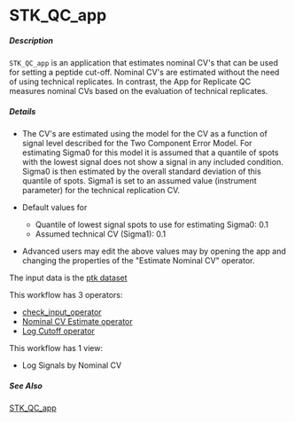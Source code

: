 # STK_QC_app

##### Description

`STK_QC_app` is an application that estimates nominal CV's that can be used for setting a peptide cut-off. 
Nominal CV's are estimated without the need of using technical replicates. In contrast, the App for Replicate QC measures nominal CVs based on the evaluation of technical replicates.

##### Details

* The CV's are estimated using the model for the CV as a function of signal level described for the Two Component Error Model. For estimating Sigma0 for this model
it is assumed that a quantile of spots with the lowest signal does not show a signal in any included condition. Sigma0 is then estimated by the overall standard deviation of this quantile of spots. Sigma1 is set to an assumed value (instrument parameter) for the technical replication CV.

* Default values for
   - Quantile of lowest signal spots to use for estimating Sigma0: 0.1
   - Assumed technical CV (Sigma1): 0.1
  
* Advanced users may edit the above values may by opening the app and changing the properties of the "Estimate Nominal CV" operator.

The input data is the [ptk dataset](https://tercen.com/r/7f865df18753ebf56ca2bbafe1ef7497)

This workflow has 3 operators:

* [check_input_operator](https://github.com/tercen/check_input1_operator)
* [Nominal CV Estimate operator](https://github.com/tercen/nominal_cv_estimate_operator)
* [Log Cutoff operator](https://github.com/tercen/log_cutoff_operator)

This workflow has 1 view:

* Log Signals by Nominal CV

##### See Also

[STK_QC_app](https://github.com/tercen/STK_QC_app)
